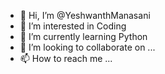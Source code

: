 - 👋 Hi, I’m @YeshwanthManasani
- 👀 I’m interested in Coding
- 🌱 I’m currently learning Python 
- 💞️ I’m looking to collaborate on ...
- 📫 How to reach me ...

<!---
manasaniYeshwanth/manasaniYeshwanth is a ✨ special ✨ repository because its `README.md` (this file) appears on your GitHub profile.
You can click the Preview link to take a look at your changes.
--->
